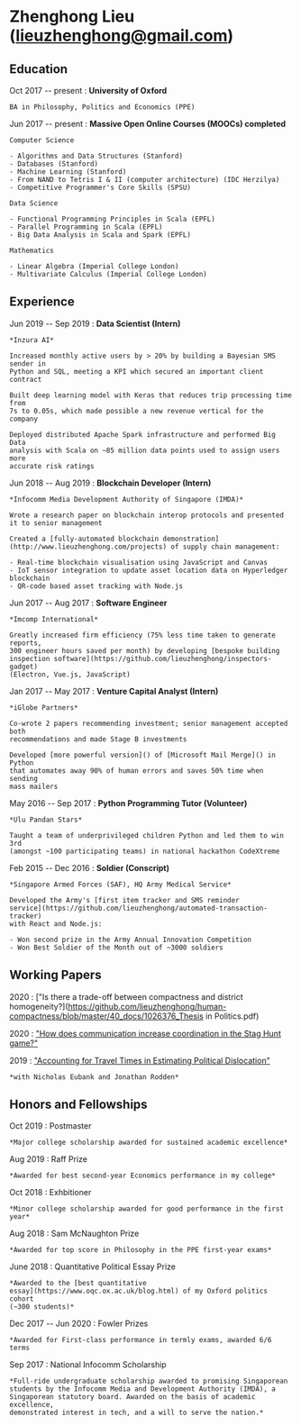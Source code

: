 # Zhenghong Lieu (lieuzhenghong@gmail.com)

Education
-------------------------

Oct 2017 -- present
:	**University of Oxford**

	BA in Philosophy, Politics and Economics (PPE)

Jun 2017 -- present
: **Massive Open Online Courses (MOOCs) completed**

	Computer Science

	- Algorithms and Data Structures (Stanford)
	- Databases (Stanford)
	- Machine Learning (Stanford)
	- From NAND to Tetris I & II (computer architecture) (IDC Herzilya)
	- Competitive Programmer's Core Skills (SPSU)

	Data Science

	- Functional Programming Principles in Scala (EPFL)
	- Parallel Programming in Scala (EPFL)
	- Big Data Analysis in Scala and Spark (EPFL)

	Mathematics

	- Linear Algebra (Imperial College London)
	- Multivariate Calculus (Imperial College London)

Experience
---------------------------

Jun 2019 -- Sep 2019
:	**Data Scientist (Intern)**

	*Inzura AI*

	Increased monthly active users by > 20% by building a Bayesian SMS sender in
	Python and SQL, meeting a KPI which secured an important client contract

	Built deep learning model with Keras that reduces trip processing time from
	7s to 0.05s, which made possible a new revenue vertical for the company

	Deployed distributed Apache Spark infrastructure and performed Big Data
	analysis with Scala on ~85 million data points used to assign users more
	accurate risk ratings

Jun 2018 -- Aug 2019
:	**Blockchain Developer (Intern)**

	*Infocomm Media Development Authority of Singapore (IMDA)*

	Wrote a research paper on blockchain interop protocols and presented it to senior management

	Created a [fully-automated blockchain demonstration](http://www.lieuzhenghong.com/projects) of supply chain management:

	- Real-time blockchain visualisation using JavaScript and Canvas
	- IoT sensor integration to update asset location data on Hyperledger blockchain
	- QR-code based asset tracking with Node.js

Jun 2017 -- Aug 2017
:	**Software Engineer**

	*Imcomp International*

	Greatly increased firm efficiency (75% less time taken to generate reports,
	300 engineer hours saved per month) by developing [bespoke building
	inspection software](https://github.com/lieuzhenghong/inspectors-gadget)
	(Electron, Vue.js, JavaScript)

Jan 2017 -- May 2017
:	**Venture Capital Analyst (Intern)**
	
	*iGlobe Partners*

	Co-wrote 2 papers recommending investment; senior management accepted both
	recommendations and made Stage B investments

	Developed [more powerful version]() of [Microsoft Mail Merge]() in Python
	that automates away 90% of human errors and saves 50% time when sending
	mass mailers

May 2016 -- Sep 2017
:	**Python Programming Tutor (Volunteer)**

	*Ulu Pandan Stars*
	
	Taught a team of underprivileged children Python and led them to win 3rd
	(amongst ~100 participating teams) in national hackathon CodeXtreme

Feb 2015 -- Dec 2016
:	**Soldier (Conscript)**
	
	*Singapore Armed Forces (SAF), HQ Army Medical Service*

	Developed the Army's [first item tracker and SMS reminder
	service](https://github.com/lieuzhenghong/automated-transaction-tracker)
	with React and Node.js:

	- Won second prize in the Army Annual Innovation Competition
	- Won Best Soldier of the Month out of ~3000 soldiers

## Working Papers

2020
:	["Is there a trade-off between compactness and district homogeneity?](https://github.com/lieuzhenghong/human-compactness/blob/master/40_docs/1026376_Thesis in Politics.pdf)

2020
:	["How does communication increase coordination in the Stag Hunt game?"](https://github.com/lieuzhenghong/communication-game/blob/master/40_docs/thesis.pdf)

2019
:	["Accounting for Travel Times in Estimating Political Dislocation"](http://www.nickeubank.com/wp-content/uploads/2019/12/EubankLieuRodden_DislocationAndHumanGeography.pdf)

	*with Nicholas Eubank and Jonathan Rodden*

## Honors and Fellowships

Oct 2019
:	Postmaster

	*Major college scholarship awarded for sustained academic excellence*

Aug 2019
:	Raff Prize

	*Awarded for best second-year Economics performance in my college*

Oct 2018
:	Exhbitioner

	*Minor college scholarship awarded for good performance in the first year*

Aug 2018
:	Sam McNaughton Prize

	*Awarded for top score in Philosophy in the PPE first-year exams*

June 2018
:	Quantitative Political Essay Prize

	*Awarded to the [best quantitative
	essay](https://www.oqc.ox.ac.uk/blog.html) of my Oxford politics cohort
	(~300 students)*

Dec 2017 -- Jun 2020
:	Fowler Prizes
	
	*Awarded for First-class performance in termly exams, awarded 6/6 terms

Sep 2017
:	National Infocomm Scholarship

	*Full-ride undergraduate scholarship awarded to promising Singaporean
	students by the Infocomm Media and Development Authority (IMDA), a
	Singaporean statutory board. Awarded on the basis of academic excellence,
	demonstrated interest in tech, and a will to serve the nation.*
